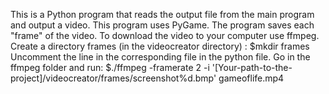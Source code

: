This is a Python program that reads the output file from the main program and output a video. This program uses PyGame. 
The program saves each "frame" of the video. To download the video to your computer use ffmpeg.
Create a directory frames (in the videocreator directory) :
$mkdir frames
Uncomment the line in the corresponding file in the python file.
Go in the ffmpeg folder and run:
$./ffmpeg -framerate 2 -i '[Your-path-to-the-project]/videocreator/frames/screenshot%d.bmp' gameoflife.mp4
